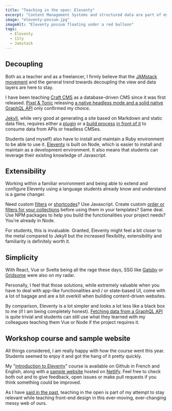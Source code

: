 ```yaml
---
title: "Teaching in the open: Eleventy"
excerpt: "Content Management Systems and structured data are part of my teaching duties. From the get go, I decided to cover both a database-driven CMS and a Static Site Generator. As far as the latter goes, I switched from Jekyll to Eleventy this year."
image: "eleventy-possum.jpg"
imageAlt: "Eleventy possum floating under a red balloon"
tags:
  - Eleventy
  - 11ty
  - Jamstack
---
```


## Decoupling

Both as a teacher and as a freelancer, I firmly believe that the [JAMstack movement](https://jamstack.org/) and the general trend towards decoupling the view and data layers are here to stay.

I have been teaching [Craft CMS](https://craftcms.com/) as a database-driven CMS since it was first released. [Pixel & Tonic](https://pixelandtonic.com/) releasing [a native headless mode and a solid native GraphQL API](https://craftcms.com/blog/craft-33) only confirmed my choice.

[Jekyll](https://jekyllrb.com/), while very good at generating a site based on Markdown and static data files, requires either a [plugin](https://github.com/brockfanning/jekyll-get-json) or a [build process](https://twitter.com/philhawksworth/status/1159193504851144705) [in front of it](https://david.darn.es/tutorial/2019/08/11/use-ghost-with-jekyll/) to consume data from APIs or headless CMSes.

Students (and myself) also have to install and maintain a Ruby environment to be able to use it. [Eleventy](https://www.11ty.dev/) is built on Node, which is easier to install and maintain as a development environment. It also means that students can leverage their existing knowledge of Javascript.

## Extensibility

Working within a familiar environment and being able to extend and configure Eleventy using a language students already know and understand is a game changer.

Need custom [filters](https://www.11ty.dev/docs/filters/) or [shortcodes](https://www.11ty.dev/docs/shortcodes/)? Use Javascript. Create custom [order or filters for your collections](https://www.11ty.dev/docs/collections/) before using them in your templates? Same deal. Use NPM packages to help you build the functionalities your project needs? You're already in Node.

For students, this is invaluable. Granted, Eleventy might feel a bit closer to the metal compared to Jekyll but the increased flexibility, extensibility and familiarity is definitely worth it.

## Simplicity

With React, Vue or Svelte being all the rage these days, SSG like [Gatsby](https://www.gatsbyjs.org/) or [Gridsome](https://gridsome.org/) were also on my radar.

Personally, I feel that those solutions, while extremely valuable when you have to deal with app-like functionalities and / or state-based UI, come with a lot of bagage and are a bit overkill when building content-driven websites.

By comparison, Eleventy is a lot simpler and looks a lot less like a black box to me (if I am being completely honest). [Fetching data from a GraphQL API](/blog/headless-cms-graphql-api-eleventy/) is quite trivial and students can still use what they learned with my colleagues teaching them Vue or Node if the project requires it.

## Workshop course and sample website

All things considered, I am really happy with how the course went this year. Students seemed to enjoy it and got the hang of it pretty quickly.

My "[introduction to Eleventy](https://github.com/jeromecoupe/iad_eleventy_introduction)" course is available on Github in French and English, along with a [sample website](https://github.com/jeromecoupe/sample-11ty-blog) hosted on [Netlify](https://www.netlify.com/). Feel free to check both out and to give feedback, open issues or make pull requests if you think something could be improved.

As I have [said in the past](/blog/teaching-in-the-open-craft-jekyll-workshops/), teaching in the open is part of my attempt to stay relevant while teaching front-end design in this ever-moving, ever-changing messy web of ours.
